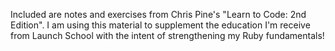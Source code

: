 Included are notes and exercises from Chris Pine's "Learn to Code: 2nd Edition". I am using this material to supplement the education I'm receive from Launch School with the intent of strengthening my Ruby fundamentals!